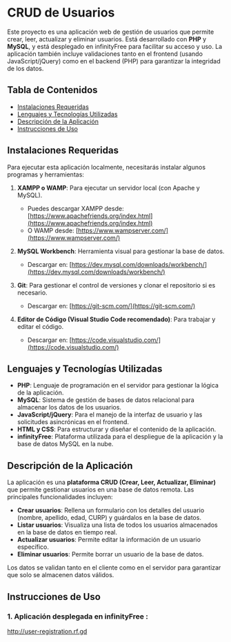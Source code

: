 ﻿# CRUD de Usuarios

Este proyecto es una aplicación web de gestión de usuarios que permite crear, leer, actualizar y eliminar usuarios. Está desarrollado con **PHP** y **MySQL**, y está desplegado en infinityFree para facilitar su acceso y uso. La aplicación también incluye validaciones tanto en el frontend (usando JavaScript/jQuery) como en el backend (PHP) para garantizar la integridad de los datos.

## Tabla de Contenidos
- [Instalaciones Requeridas](#instalaciones-requeridas)
- [Lenguajes y Tecnologías Utilizadas](#lenguajes-y-tecnologías-utilizadas)
- [Descripción de la Aplicación](#descripción-de-la-aplicación)
- [Instrucciones de Uso](#instrucciones-de-uso)

## Instalaciones Requeridas

Para ejecutar esta aplicación localmente, necesitarás instalar algunos programas y herramientas:

1. **XAMPP o WAMP**: Para ejecutar un servidor local (con Apache y MySQL).
   - Puedes descargar XAMPP desde: [https://www.apachefriends.org/index.html](https://www.apachefriends.org/index.html)
   - O WAMP desde: [https://www.wampserver.com/](https://www.wampserver.com/)

2. **MySQL Workbench**: Herramienta visual para gestionar la base de datos.
   - Descargar en: [https://dev.mysql.com/downloads/workbench/](https://dev.mysql.com/downloads/workbench/)

3. **Git**: Para gestionar el control de versiones y clonar el repositorio si es necesario.
   - Descargar en: [https://git-scm.com/](https://git-scm.com/)

4. **Editor de Código (Visual Studio Code recomendado)**: Para trabajar y editar el código.
   - Descargar en: [https://code.visualstudio.com/](https://code.visualstudio.com/)

## Lenguajes y Tecnologías Utilizadas

- **PHP**: Lenguaje de programación en el servidor para gestionar la lógica de la aplicación.
- **MySQL**: Sistema de gestión de bases de datos relacional para almacenar los datos de los usuarios.
- **JavaScript/jQuery**: Para el manejo de la interfaz de usuario y las solicitudes asincrónicas en el frontend.
- **HTML y CSS**: Para estructurar y diseñar el contenido de la aplicación.
- **infinityFree**: Plataforma utilizada para el despliegue de la aplicación y la base de datos MySQL en la nube.

## Descripción de la Aplicación

La aplicación es una **plataforma CRUD (Crear, Leer, Actualizar, Eliminar)** que permite gestionar usuarios en una base de datos remota. Las principales funcionalidades incluyen:

- **Crear usuarios**: Rellena un formulario con los detalles del usuario (nombre, apellido, edad, CURP) y guárdalos en la base de datos.
- **Listar usuarios**: Visualiza una lista de todos los usuarios almacenados en la base de datos en tiempo real.
- **Actualizar usuarios**: Permite editar la información de un usuario específico.
- **Eliminar usuarios**: Permite borrar un usuario de la base de datos.

Los datos se validan tanto en el cliente como en el servidor para garantizar que solo se almacenen datos válidos.

## Instrucciones de Uso

### 1.   Aplicación desplegada en infinityFree :

http://user-registration.rf.gd
